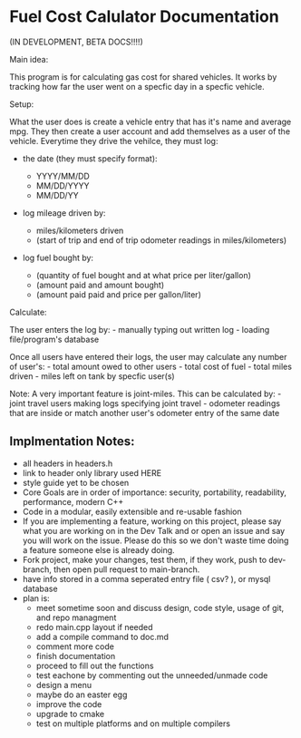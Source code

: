 # Fuel Cost Calulator Documentation

(IN DEVELOPMENT, BETA DOCS!!!!)

Main idea:

This program is for calculating gas cost for shared vehicles.
It works by tracking how far the user went on a specfic day in a specfic vehicle.

Setup:

What the user does is create a vehicle entry that has it's name and average mpg.
They then create a user account and add themselves as a user of the vehicle.
Everytime they drive the vehilce, they must log:
- the date (they must specify format):
    - YYYY/MM/DD
    - MM/DD/YYYY
    - MM/DD/YY

- log mileage driven by:
    - miles/kilometers driven
    - (start of trip and end of trip odometer readings in miles/kilometers)

- log fuel bought by:
    - (quantity of fuel bought and at what price per liter/gallon)
    - (amount paid and amount bought)
    - (amount paid paid and price per gallon/liter)

Calculate:

The user enters the log by:
    - manually typing out written log
    - loading file/program's database

Once all users have entered their logs, the user may calculate any number of user's:
    - total amount owed to other users
    - total cost of fuel
    - total miles driven
    - miles left on tank by specfic user(s)

Note: A very important feature is joint-miles. This can be calculated by:
    - joint travel users making logs specifying joint travel
    - odometer readings that are inside or match another user's odometer entry of the same date

## Implmentation Notes:

- all headers in headers.h
- link to header only library used HERE
- style guide yet to be chosen
- Core Goals are in order of importance: security, portability, readability, performance, modern C++
- Code in a modular, easily extensible and re-usable fashion
- If you are implementing a feature, working on this project, please say what you are working on in the Dev Talk and or open an issue and say you will work on the issue. Please do this so we don't waste time doing a feature someone else is already doing.
- Fork project, make your changes, test them, if they work, push to dev-branch, then open pull request to main-branch.
- have info stored in a comma seperated entry file ( csv? ), or mysql database
- plan is:
    - meet sometime soon and discuss design, code style, usage of git, and repo managment
    - redo main.cpp layout if needed
    - add a compile command to doc.md
    - comment more code
    - finish documentation
    - proceed to fill out the functions
    - test eachone by commenting out the unneeded/unmade code
    - design a menu
    - maybe do an easter egg
    - improve the code
    - upgrade to cmake
    - test on multiple platforms and on multiple compilers
